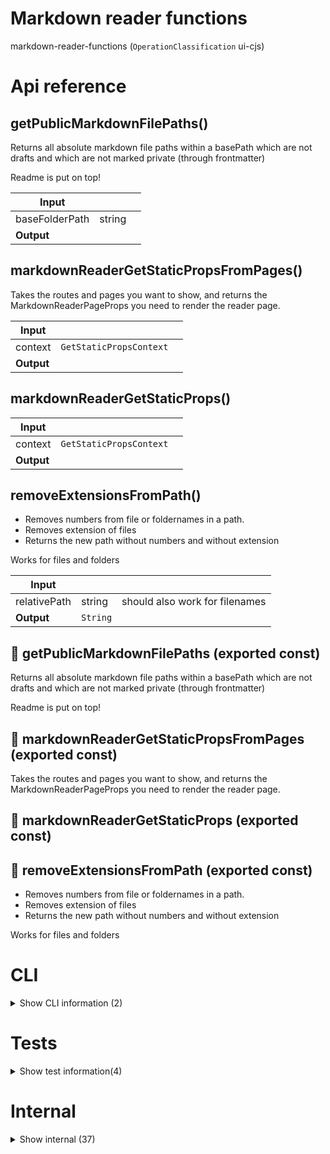 # Markdown reader functions

markdown-reader-functions (`OperationClassification` ui-cjs)



# Api reference

## getPublicMarkdownFilePaths()

Returns all absolute markdown file paths within a basePath which are not drafts and which are not marked private (through frontmatter)

Readme is put on top!


| Input      |    |    |
| ---------- | -- | -- |
| baseFolderPath | string |  |,| includeFoldersWithResults (optional) | boolean |  |
| **Output** |    |    |



## markdownReaderGetStaticPropsFromPages()

Takes the routes and pages you want to show, and returns the MarkdownReaderPageProps you need to render the reader page.


| Input      |    |    |
| ---------- | -- | -- |
| context | `GetStaticPropsContext` |  |,| fileWebPages | `WebPage<any>`[] |  |,| webOperationName | string |  |
| **Output** |    |    |



## markdownReaderGetStaticProps()

| Input      |    |    |
| ---------- | -- | -- |
| context | `GetStaticPropsContext` |  |
| **Output** |    |    |



## removeExtensionsFromPath()

- Removes numbers from file or foldernames in a path.
- Removes extension of files
- Returns the new path without numbers and without extension

Works for files and folders


| Input      |    |    |
| ---------- | -- | -- |
| relativePath | string | should also work for filenames |
| **Output** | `String`   |    |



## 📄 getPublicMarkdownFilePaths (exported const)

Returns all absolute markdown file paths within a basePath which are not drafts and which are not marked private (through frontmatter)

Readme is put on top!


## 📄 markdownReaderGetStaticPropsFromPages (exported const)

Takes the routes and pages you want to show, and returns the MarkdownReaderPageProps you need to render the reader page.


## 📄 markdownReaderGetStaticProps (exported const)

## 📄 removeExtensionsFromPath (exported const)

- Removes numbers from file or foldernames in a path.
- Removes extension of files
- Returns the new path without numbers and without extension

Works for files and folders

# CLI

<details><summary>Show CLI information (2)</summary>
    
  # copyStaticAssetsCli()




| Input      |    |    |
| ---------- | -- | -- |
| - | | |
| **Output** |    |    |



## 📄 copyStaticAssetsCli (unexported const)

  </details>

# Tests

<details><summary>Show test information(4)</summary>
    
  # main()




| Input      |    |    |
| ---------- | -- | -- |
| - | | |
| **Output** |    |    |



## test()

| Input      |    |    |
| ---------- | -- | -- |
| - | | |
| **Output** |    |    |



## 📄 main (unexported const)

## 📄 test (unexported const)

  </details>

# Internal

<details><summary>Show internal (37)</summary>
    
  # copyStaticAssets()

uses `getMarkdownReferencePaths` for all markdown files in the `markdown-reader-ui` and copies them into the `markdown-reader-web/public` folder, keeping the original folder structure.

NB: Removes all files in the public folder first.

To get a file from public assets after running this function, you need to get it from the `projectRelativeFilePath`, not the file relative, so you need to render it differently.


| Input      |    |    |
| ---------- | -- | -- |
| readerWebPages | `ReaderWebPage`[] |  |,| config (optional) | { operationName?: string, <br /> } |  |
| **Output** |    |    |



## docsGetPages()

| Input      |    |    |
| ---------- | -- | -- |
| basePaths | { projectRelativeBasePath: string, <br />queryPath: string, <br /> }[] |  |
| **Output** |    |    |



## docsGetStaticPaths()

Function that tells Next.js what the pages are that need to be statically generated


| Input      |    |    |
| ---------- | -- | -- |
| context | `GetStaticPathsContext` |  |,| basePaths | { projectRelativeBasePath: string, <br />queryPath: string, <br /> }[] |  |
| **Output** |    |    |



## docsGetStaticProps()

| Input      |    |    |
| ---------- | -- | -- |
| context | `GetStaticPropsContext` |  |,| basePaths | { projectRelativeBasePath: string, <br />queryPath: string, <br /> }[] |  |,| webOperationName | string | Operation of the website that is going to be deployed |
| **Output** |    |    |



## getAllMarkdownReaderPages()

....? I should've commented this

const hasDocs = !!relativeDocsPages.find(

(x) => x.queryPath.toLowerCase() === "docs/readme"

);

if (!hasDocs) {

const hasRootReadme = fs.existsSync(path.join(projectRoot, "README.md"));

if (hasRootReadme) {

relativeDocsPages.unshift({

queryPath: "docs/readme",

filePath: "README.md",

isMenuItem: true,

});

}

}

Gets all pages of a bundle based on the fs and database

Pages it finds:

- operation-readmes
- multiple docs basePaths with all folders and markdown pages there in (`/[project-relative-path]`)
- `/dictionary`
- all markdown model types we have in the db-sdk, optionally, depending on config

Requirements:

- README should always be on top in a folder.
- numbers and extensions are omitted from paths, but still connected to the right file
- If the docs doesn't have a readme, the /docs/readme path shows the root readme.

Does not include AugmentedWord. Just the main pages, not with queries and hashes

Used to generate the menu


| Input      |    |    |
| ---------- | -- | -- |
| config (optional) | { manualProjectRoot?: string, <br /> } |  |
| **Output** |    |    |



## getChildren()

| Input      |    |    |
| ---------- | -- | -- |
| webPages | `WebPage<any>`[] |  |,| queryPath | string |  |
| **Output** |    |    |



## getFolderExplorationInfo()

Gets exploration information about a folder

- reads README.md in current folder
- reads OPERATION.md in child folders, or README.md if that doesn't exist
- gets an intro from those markdown files and returns that (uses `getMarkdownIntro`)


| Input      |    |    |
| ---------- | -- | -- |
| webPages | `WebPage<any>`[] |  |,| queryPath | string |  |,| projectRoot | string |  |
| **Output** |    |    |



## getMarkdownModelPages()

Transforms all your markdown models into  markdown reader pages

Steps:
- Finds all markdown model types from the database config
- Gets their basepaths according to `fs-orm` convention
- Checks if they actually exist
- Finds all markdown therein
- Makess markdown reader pages out of them


| Input      |    |    |
| ---------- | -- | -- |
| projectRoot | string |  |
| **Output** |    |    |



## getMarkdownPageInfo()

If a markdown page is found, this function fetches all metadata needed to render that markdown page


| Input      |    |    |
| ---------- | -- | -- |
| config | { projectRoot: string, <br />webPages: `WebPage<any>`[], <br />queryPath: string, <br />contentPage: `ReaderWebPage`, <br />webOperationName: string, <br />markdownCallToActions: `MarkdownCallToAction`[], <br /> } |  |
| **Output** |    |    |



## getMarkdownReaderPages()

Gets all markdownreader pages for multiple basePaths. Can add a prefix, can also remove the last folder of basePath from the suffix.


| Input      |    |    |
| ---------- | -- | -- |
| - | | |
| **Output** |    |    |



## getMarkdownReaderQueryPaths()

| Input      |    |    |
| ---------- | -- | -- |
| config (optional) | { manualProjectRoot?: string, <br /> } |  |
| **Output** |    |    |



## getOperationPages()

| Input      |    |    |
| ---------- | -- | -- |
| projectRoot | string |  |,| bundleMarkdownReaderConfig (optional) | `BundleMarkdownReaderConfig` |  |
| **Output** |    |    |



## getReaderTodoPages()

gets all todo pages as markdownreader pages


| Input      |    |    |
| ---------- | -- | -- |
| projectRoot | string |  |
| **Output** |    |    |



## markdownReaderGetStaticPaths()

Function that tells Next.js what the pages are that need to be statically generated


| Input      |    |    |
| ---------- | -- | -- |
| context | `GetStaticPathsContext` |  |
| **Output** |    |    |



## putReadmeOnTop()

Takes an array of items (`explore` results) and checks them to put readme at the start

DEPRECATED: After writing this, I found that `explore` also has `readmeOnTop` possibility, so this whole thing is not needed


| Input      |    |    |
| ---------- | -- | -- |
| - | | |
| **Output** |    |    |



## removeNumberPrefix()

removes number prefixes from a file or folder name. Does not remove extension

defaults to untitled if the file or folder has no name after removing numbers.


| Input      |    |    |
| ---------- | -- | -- |
| fileOrFolderName | string |  |
| **Output** | `String`   |    |



## shouldExposeMarkdownFile()

markdown file should only be exposed if it doesn't say `privacy: private` or `isDraft: true` in your frontmatter.


| Input      |    |    |
| ---------- | -- | -- |
| parameters | `Frontmatter` |  |
| **Output** | {  }   |    |



## stripReadmeFromFolder()

To get the queryPath, we need to strip the README.md so we get the folder as URL instead of the attached README.md


| Input      |    |    |
| ---------- | -- | -- |
| filePath | string |  |
| **Output** | `String`   |    |



## 📄 availableExtensions (exported const)

## 📄 copyStaticAssets (exported const)

uses `getMarkdownReferencePaths` for all markdown files in the `markdown-reader-ui` and copies them into the `markdown-reader-web/public` folder, keeping the original folder structure.

NB: Removes all files in the public folder first.

To get a file from public assets after running this function, you need to get it from the `projectRelativeFilePath`, not the file relative, so you need to render it differently.


## 📄 docsGetPages (exported const)

## 📄 docsGetStaticPaths (exported const)

Function that tells Next.js what the pages are that need to be statically generated


## 📄 docsGetStaticProps (exported const)

## 📄 getAllMarkdownReaderPages (exported const)

Gets all pages of a bundle based on the fs and database

Pages it finds:

- operation-readmes
- multiple docs basePaths with all folders and markdown pages there in (`/[project-relative-path]`)
- `/dictionary`
- all markdown model types we have in the db-sdk, optionally, depending on config

Requirements:

- README should always be on top in a folder.
- numbers and extensions are omitted from paths, but still connected to the right file
- If the docs doesn't have a readme, the /docs/readme path shows the root readme.

Does not include AugmentedWord. Just the main pages, not with queries and hashes

Used to generate the menu


## 📄 getChildren (exported const)

## 📄 getFolderExplorationInfo (exported const)

Gets exploration information about a folder

- reads README.md in current folder
- reads OPERATION.md in child folders, or README.md if that doesn't exist
- gets an intro from those markdown files and returns that (uses `getMarkdownIntro`)


## 📄 getMarkdownModelPages (exported const)

Transforms all your markdown models into  markdown reader pages

Steps:
- Finds all markdown model types from the database config
- Gets their basepaths according to `fs-orm` convention
- Checks if they actually exist
- Finds all markdown therein
- Makess markdown reader pages out of them


## 📄 getMarkdownPageInfo (exported const)

If a markdown page is found, this function fetches all metadata needed to render that markdown page


## 📄 getMarkdownReaderPages (exported const)

Gets all markdownreader pages for multiple basePaths. Can add a prefix, can also remove the last folder of basePath from the suffix.


## 📄 getMarkdownReaderQueryPaths (exported const)

## 📄 getOperationPages (exported const)

## 📄 getReaderTodoPages (exported const)

gets all todo pages as markdownreader pages


## 📄 markdownReaderGetStaticPaths (exported const)

Function that tells Next.js what the pages are that need to be statically generated


## 📄 putReadmeOnTop (exported const)

Takes an array of items (`explore` results) and checks them to put readme at the start

DEPRECATED: After writing this, I found that `explore` also has `readmeOnTop` possibility, so this whole thing is not needed


## 📄 removeNumberPrefix (exported const)

removes number prefixes from a file or folder name. Does not remove extension

defaults to untitled if the file or folder has no name after removing numbers.


## 📄 shouldExposeMarkdownFile (exported const)

markdown file should only be exposed if it doesn't say `privacy: private` or `isDraft: true` in your frontmatter.


## 📄 stripReadmeFromFolder (exported const)

To get the queryPath, we need to strip the README.md so we get the folder as URL instead of the attached README.md
  </details>

